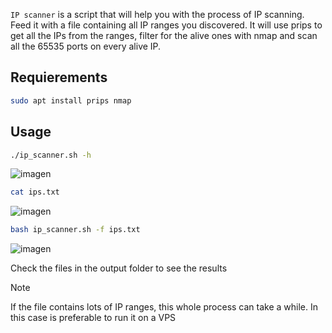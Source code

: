 `IP scanner` is a script that will help you with the process of IP scanning. Feed it with a file containing all IP ranges you discovered. It will use prips to get all the IPs from the ranges, filter for the alive ones with nmap and scan all the 65535 ports on every alive IP.

## Requierements

```sh
sudo apt install prips nmap
```


## Usage

```sh
./ip_scanner.sh -h
```
![imagen](https://github.com/user-attachments/assets/b686ed12-313f-488f-ae04-fe32e9fb2b6f)

```sh
cat ips.txt
```
![imagen](https://github.com/user-attachments/assets/5df70c27-7acd-47b7-8c40-e8f462e29bef)


```sh
bash ip_scanner.sh -f ips.txt
```
![imagen](https://github.com/user-attachments/assets/0c8b0428-0b56-47b3-931c-aaaf4f492e73)


Check the files in the output folder to see the results

>[!Note]
If the file contains lots of IP ranges, this whole process can take a while. In this case is preferable to run it on a VPS
